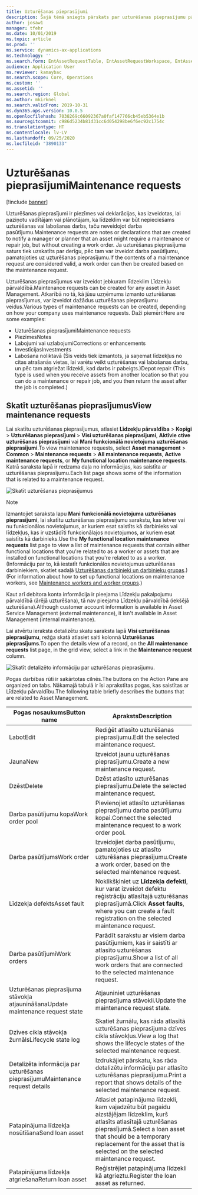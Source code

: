 ```yaml
---
title: Uzturēšanas pieprasījumi
description: Šajā tēmā sniegts pārskats par uzturēšanas pieprasījumu pārvaldību Līdzekļu pārvaldībā
author: josaw1
manager: tfehr
ms.date: 10/01/2019
ms.topic: article
ms.prod: ''
ms.service: dynamics-ax-applications
ms.technology: ''
ms.search.form: EntAssetRequestTable, EntAssetRequestWorkspace, EntAssetRequestActivePart, EntAssetRequestWorkOrderActive, EntAssetRequestType, EntAssetRequestTableCreateWO, EntAssetRequestTableLookup, EntAssetRequestTableActivePart, EntAssetMobileRequestDetails
audience: Application User
ms.reviewer: kamaybac
ms.search.scope: Core, Operations
ms.custom: ''
ms.assetid: ''
ms.search.region: Global
ms.author: mkirknel
ms.search.validFrom: 2019-10-31
ms.dyn365.ops.version: 10.0.5
ms.openlocfilehash: 7038269c66092367a0faf147766cb45eb5364e1b
ms.sourcegitcommit: c986d5234b81d31cc6d054298be6f6ec92c1754c
ms.translationtype: HT
ms.contentlocale: lv-LV
ms.lasthandoff: 09/25/2020
ms.locfileid: "3890133"
---
```

# <a name="maintenance-requests"></a><span data-ttu-id="fd7d1-103">Uzturēšanas pieprasījumi</span><span class="sxs-lookup"><span data-stu-id="fd7d1-103">Maintenance requests</span></span>

[!include [banner](../../includes/banner.md)]

 

<span data-ttu-id="fd7d1-104">Uzturēšanas pieprasījumi ir piezīmes vai deklarācijas, kas izveidotas, lai paziņotu vadītājam vai plānotājam, ka līdzeklim var būt nepieciešams uzturēšanas vai labošanas darbs, taču neveidojot darba pasūtījumu.</span><span class="sxs-lookup"><span data-stu-id="fd7d1-104">Maintenance requests are notes or declarations that are created to notify a manager or planner that an asset might require a maintenance or repair job, but without creating a work order.</span></span> <span data-ttu-id="fd7d1-105">Ja uzturēšanas pieprasījuma saturs tiek uzskatīts par derīgu, pēc tam var izveidot darba pasūtījumu, pamatojoties uz uzturēšanas pieprasījumu.</span><span class="sxs-lookup"><span data-stu-id="fd7d1-105">If the contents of a maintenance request are considered valid, a work order can then be created based on the maintenance request.</span></span>

<span data-ttu-id="fd7d1-106">Uzturēšanas pieprasījumus var izveidot jebkuram līdzeklim Līdzekļu pārvaldībā.</span><span class="sxs-lookup"><span data-stu-id="fd7d1-106">Maintenance requests can be created for any asset in Asset Management.</span></span> <span data-ttu-id="fd7d1-107">Atkarībā no tā, kā jūsu uzņēmums izmanto uzturēšanas pieprasījumus, var izveidot dažādus uzturēšanas pieprasījumu veidus.</span><span class="sxs-lookup"><span data-stu-id="fd7d1-107">Various types of maintenance requests can be created, depending on how your company uses maintenance requests.</span></span> <span data-ttu-id="fd7d1-108">Daži piemēri:</span><span class="sxs-lookup"><span data-stu-id="fd7d1-108">Here are some examples:</span></span>

- <span data-ttu-id="fd7d1-109">Uzturēšanas pieprasījumi</span><span class="sxs-lookup"><span data-stu-id="fd7d1-109">Maintenance requests</span></span>
- <span data-ttu-id="fd7d1-110">Piezīmes</span><span class="sxs-lookup"><span data-stu-id="fd7d1-110">Notes</span></span>
- <span data-ttu-id="fd7d1-111">Labojumi vai uzlabojumi</span><span class="sxs-lookup"><span data-stu-id="fd7d1-111">Corrections or enhancements</span></span>
- <span data-ttu-id="fd7d1-112">Investīcijas</span><span class="sxs-lookup"><span data-stu-id="fd7d1-112">Investments</span></span>
- <span data-ttu-id="fd7d1-113">Labošana noliktavā (Šis veids tiek izmantots, ja saņemat līdzekļus no citas atrašanās vietas, lai varētu veikt uzturēšanas vai labošanas darbu, un pēc tam atgriežat līdzekli, kad darbs ir pabeigts.)</span><span class="sxs-lookup"><span data-stu-id="fd7d1-113">Depot repair (This type is used when you receive assets from another location so that you can do a maintenance or repair job, and you then return the asset after the job is completed.)</span></span>

## <a name="view-maintenance-requests"></a><span data-ttu-id="fd7d1-114">Skatīt uzturēšanas pieprasījumus</span><span class="sxs-lookup"><span data-stu-id="fd7d1-114">View maintenance requests</span></span>

<span data-ttu-id="fd7d1-115">Lai skatītu uzturēšanas pieprasījumus, atlasiet **Līdzekļu pārvaldība** \> **Kopīgi** \> **Uzturēšanas pieprasījumi** \> **Visi uzturēšanas pieprasījumi**, **Aktīvie ctive uzturēšanas pieprasījumi** vai **Mani funkcionālā novietojuma uzturēšanas pieprasījumi**.</span><span class="sxs-lookup"><span data-stu-id="fd7d1-115">To view maintenance requests, select **Asset management** \> **Common** \> **Maintenance requests** \> **All maintenance requests**, **Active maintenance requests**, or **My functional location maintenance requests**.</span></span> <span data-ttu-id="fd7d1-116">Katrā saraksta lapā ir redzama daļa no informācijas, kas saistīta ar uzturēšanas pieprasījumu.</span><span class="sxs-lookup"><span data-stu-id="fd7d1-116">Each list page shows some of the information that is related to a maintenance request.</span></span>

![Skatīt uzturēšanas pieprasījumus](media/01-manage-maintenance-requests.png)

> [!NOTE]
> <span data-ttu-id="fd7d1-118">Izmantojiet saraksta lapu **Mani funkcionālā novietojuma uzturēšanas pieprasījumi**, lai skatītu uzturēšanas pieprasījumu sarakstu, kas ietver vai nu funkcionālos novietojumus, ar kuriem esat saistīts kā darbinieks vai līdzekļus, kas ir uzstādīti funkcionālajos novietojumos, ar kuriem esat saistīts kā darbinieks.</span><span class="sxs-lookup"><span data-stu-id="fd7d1-118">Use the **My functional location maintenance requests** list page to view a list of maintenance requests that contain either functional locations that you're related to as a worker or assets that are installed on functional locations that you're related to as a worker.</span></span> <span data-ttu-id="fd7d1-119">(Informāciju par to, kā iestatīt funkcionālos novietojumus uzturēšanas darbiniekiem, skatiet sadaļā [Uzturēšanas darbinieki un darbinieku grupas](../setup-for-objects/workers-and-worker-groups.md).)</span><span class="sxs-lookup"><span data-stu-id="fd7d1-119">(For information about how to set up functional locations on maintenance workers, see [Maintenance workers and worker groups](../setup-for-objects/workers-and-worker-groups.md).)</span></span>
> 
> <span data-ttu-id="fd7d1-120">Kaut arī debitora konta informācija ir pieejama Līdzekļu pakalpojumu pārvaldībā (ārējā uzturēšana), tā nav pieejama Līdzekļu pārvaldībā (iekšējā uzturēšana).</span><span class="sxs-lookup"><span data-stu-id="fd7d1-120">Although customer account information is available in Asset Service Management (external maintenance), it isn't available in Asset Management (internal maintenance).</span></span>

<span data-ttu-id="fd7d1-121">Lai atvērtu ieraksta detalizētu skatu saraksta lapā **Visi uzturēšanas pieprasījumu**, režģa skatā atlasiet saiti kolonnā **Uzturēšanas pieprasījums**.</span><span class="sxs-lookup"><span data-stu-id="fd7d1-121">To open the details view of a record, on the **All maintenance requests** list page, in the grid view, select a link in the **Maintenance request** column.</span></span>

![Skatīt detalizēto informāciju par uzturēšanas pieprasījumu.](media/02-manage-maintenance-requests.png)

<span data-ttu-id="fd7d1-123">Pogas darbības rūtī ir sakārtotas cilnēs.</span><span class="sxs-lookup"><span data-stu-id="fd7d1-123">The buttons on the Action Pane are organized on tabs.</span></span> <span data-ttu-id="fd7d1-124">Nākamajā tabulā ir īsi aprakstītas pogas, kas saistītas ar Līdzekļu pārvaldību.</span><span class="sxs-lookup"><span data-stu-id="fd7d1-124">The following table briefly describes the buttons that are related to Asset Management.</span></span>

| <span data-ttu-id="fd7d1-125">Pogas nosaukums</span><span class="sxs-lookup"><span data-stu-id="fd7d1-125">Button name</span></span>                      | <span data-ttu-id="fd7d1-126">Apraksts</span><span class="sxs-lookup"><span data-stu-id="fd7d1-126">Description</span></span> |
|----------------------------------|-------------|
| <span data-ttu-id="fd7d1-127">Labot</span><span class="sxs-lookup"><span data-stu-id="fd7d1-127">Edit</span></span>                             | <span data-ttu-id="fd7d1-128">Rediģēt atlasīto uzturēšanas pieprasījumu.</span><span class="sxs-lookup"><span data-stu-id="fd7d1-128">Edit the selected maintenance request.</span></span> |
| <span data-ttu-id="fd7d1-129">Jauna</span><span class="sxs-lookup"><span data-stu-id="fd7d1-129">New</span></span>                              | <span data-ttu-id="fd7d1-130">Izveidot jaunu uzturēšanas pieprasījumu.</span><span class="sxs-lookup"><span data-stu-id="fd7d1-130">Create a new maintenance request.</span></span> |
| <span data-ttu-id="fd7d1-131">Dzēst</span><span class="sxs-lookup"><span data-stu-id="fd7d1-131">Delete</span></span>                           | <span data-ttu-id="fd7d1-132">Dzēst atlasīto uzturēšanas pieprasījumu.</span><span class="sxs-lookup"><span data-stu-id="fd7d1-132">Delete the selected maintenance request.</span></span> |
| <span data-ttu-id="fd7d1-133">Darba pasūtījumu kopa</span><span class="sxs-lookup"><span data-stu-id="fd7d1-133">Work order pool</span></span>                  | <span data-ttu-id="fd7d1-134">Pievienojiet atlasīto uzturēšanas pieprasījumu darba pasūtījumu kopai.</span><span class="sxs-lookup"><span data-stu-id="fd7d1-134">Connect the selected maintenance request to a work order pool.</span></span> |
| <span data-ttu-id="fd7d1-135">Darba pasūtījums</span><span class="sxs-lookup"><span data-stu-id="fd7d1-135">Work order</span></span>                       | <span data-ttu-id="fd7d1-136">Izveidojiet darba pasūtījumu, pamatojoties uz atlasīto uzturēšanas pieprasījumu.</span><span class="sxs-lookup"><span data-stu-id="fd7d1-136">Create a work order, based on the selected maintenance request.</span></span> |
| <span data-ttu-id="fd7d1-137">Līdzekļa defekts</span><span class="sxs-lookup"><span data-stu-id="fd7d1-137">Asset fault</span></span>                      | <span data-ttu-id="fd7d1-138">Noklikšķiniet uz **Līdzekļa defekti**, kur varat izveidot defektu reģistrāciju atlasītajā uzturēšanas pieprasījumā.</span><span class="sxs-lookup"><span data-stu-id="fd7d1-138">Click **Asset faults**, where you can create a fault registration on the selected maintenance request.</span></span> |
| <span data-ttu-id="fd7d1-139">Darba pasūtījumi</span><span class="sxs-lookup"><span data-stu-id="fd7d1-139">Work orders</span></span>                      | <span data-ttu-id="fd7d1-140">Parādīt sarakstu ar visiem darba pasūtījumiem, kas ir saistīti ar atlasīto uzturēšanas pieprasījumu.</span><span class="sxs-lookup"><span data-stu-id="fd7d1-140">Show a list of all work orders that are connected to the selected maintenance request.</span></span> |
| <span data-ttu-id="fd7d1-141">Uzturēšanas pieprasījuma stāvokļa atjaunināšana</span><span class="sxs-lookup"><span data-stu-id="fd7d1-141">Update maintenance request state</span></span> | <span data-ttu-id="fd7d1-142">Atjauniniet uzturēšanas pieprasījuma stāvokli.</span><span class="sxs-lookup"><span data-stu-id="fd7d1-142">Update the maintenance request state.</span></span> |
| <span data-ttu-id="fd7d1-143">Dzīves cikla stāvokļa žurnāls</span><span class="sxs-lookup"><span data-stu-id="fd7d1-143">Lifecycle state log</span></span>              | <span data-ttu-id="fd7d1-144">Skatiet žurnālu, kas rāda atlasītā uzturēšanas pieprasījuma dzīves cikla stāvokļus.</span><span class="sxs-lookup"><span data-stu-id="fd7d1-144">View a log that shows the lifecycle states of the selected maintenance request.</span></span> |
| <span data-ttu-id="fd7d1-145">Detalizēta informācija par uzturēšanas pieprasījumu</span><span class="sxs-lookup"><span data-stu-id="fd7d1-145">Maintenance request details</span></span>      | <span data-ttu-id="fd7d1-146">Izdrukājiet pārskatu, kas rāda detalizētu informāciju par atlasīto uzturēšanas pieprasījumu.</span><span class="sxs-lookup"><span data-stu-id="fd7d1-146">Print a report that shows details of the selected maintenance request.</span></span> |
| <span data-ttu-id="fd7d1-147">Patapinājuma līdzekļa nosūtīšana</span><span class="sxs-lookup"><span data-stu-id="fd7d1-147">Send loan asset</span></span>                  | <span data-ttu-id="fd7d1-148">Atlasiet patapinājuma līdzekli, kam vajadzētu būt pagaidu aizstājējam līdzeklim, kurš atlasīts atlasītajā uzturēšanas pieprasījumā.</span><span class="sxs-lookup"><span data-stu-id="fd7d1-148">Select a loan asset that should be a temporary replacement for the asset that is selected on the selected maintenance request.</span></span> |
| <span data-ttu-id="fd7d1-149">Patapinājuma līdzekļa atgriešana</span><span class="sxs-lookup"><span data-stu-id="fd7d1-149">Return loan asset</span></span>                | <span data-ttu-id="fd7d1-150">Reģistrējiet patapinājuma līdzekli kā atgrieztu.</span><span class="sxs-lookup"><span data-stu-id="fd7d1-150">Register the loan asset as returned.</span></span> |

